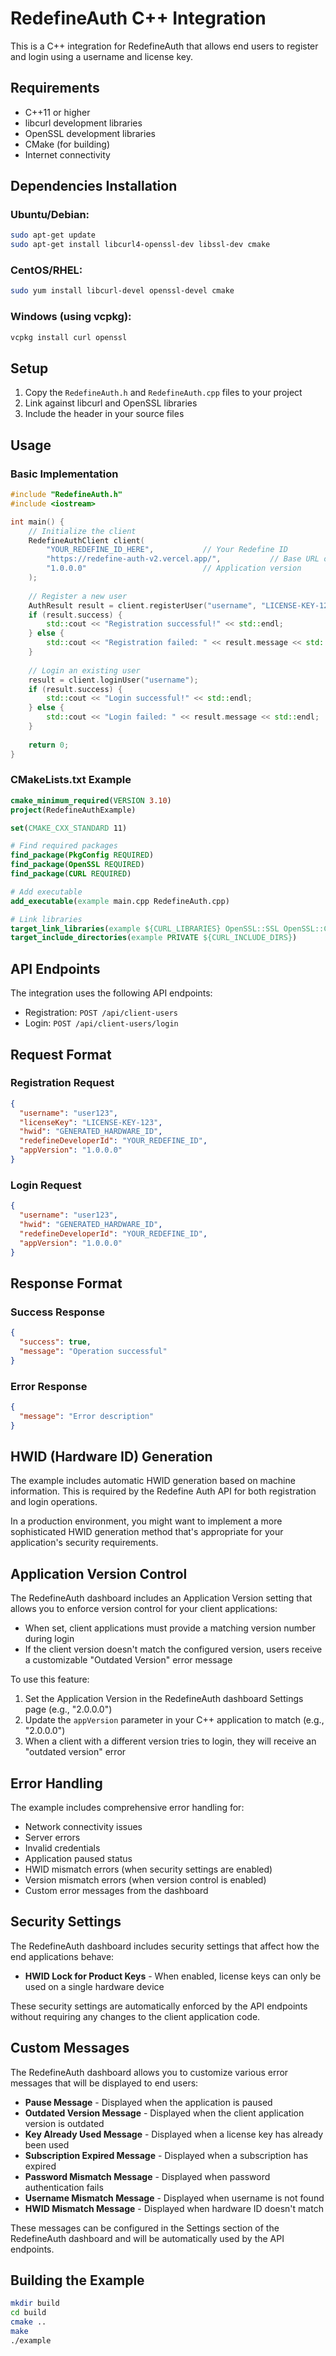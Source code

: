 # RedefineAuth C++ Integration

This is a C++ integration for RedefineAuth that allows end users to register and login using a username and license key.

## Requirements

- C++11 or higher
- libcurl development libraries
- OpenSSL development libraries
- CMake (for building)
- Internet connectivity

## Dependencies Installation

### Ubuntu/Debian:
```bash
sudo apt-get update
sudo apt-get install libcurl4-openssl-dev libssl-dev cmake
```

### CentOS/RHEL:
```bash
sudo yum install libcurl-devel openssl-devel cmake
```

### Windows (using vcpkg):
```bash
vcpkg install curl openssl
```

## Setup

1. Copy the `RedefineAuth.h` and `RedefineAuth.cpp` files to your project
2. Link against libcurl and OpenSSL libraries
3. Include the header in your source files

## Usage

### Basic Implementation

```cpp
#include "RedefineAuth.h"
#include <iostream>

int main() {
    // Initialize the client
    RedefineAuthClient client(
        "YOUR_REDEFINE_ID_HERE",           // Your Redefine ID
        "https://redefine-auth-v2.vercel.app/",           // Base URL of your RedefineAuth deployment
        "1.0.0.0"                          // Application version
    );
    
    // Register a new user
    AuthResult result = client.registerUser("username", "LICENSE-KEY-123");
    if (result.success) {
        std::cout << "Registration successful!" << std::endl;
    } else {
        std::cout << "Registration failed: " << result.message << std::endl;
    }
    
    // Login an existing user
    result = client.loginUser("username");
    if (result.success) {
        std::cout << "Login successful!" << std::endl;
    } else {
        std::cout << "Login failed: " << result.message << std::endl;
    }
    
    return 0;
}
```

### CMakeLists.txt Example

```cmake
cmake_minimum_required(VERSION 3.10)
project(RedefineAuthExample)

set(CMAKE_CXX_STANDARD 11)

# Find required packages
find_package(PkgConfig REQUIRED)
find_package(OpenSSL REQUIRED)
find_package(CURL REQUIRED)

# Add executable
add_executable(example main.cpp RedefineAuth.cpp)

# Link libraries
target_link_libraries(example ${CURL_LIBRARIES} OpenSSL::SSL OpenSSL::Crypto)
target_include_directories(example PRIVATE ${CURL_INCLUDE_DIRS})
```

## API Endpoints

The integration uses the following API endpoints:

- Registration: `POST /api/client-users`
- Login: `POST /api/client-users/login`

## Request Format

### Registration Request
```json
{
  "username": "user123",
  "licenseKey": "LICENSE-KEY-123",
  "hwid": "GENERATED_HARDWARE_ID",
  "redefineDeveloperId": "YOUR_REDEFINE_ID",
  "appVersion": "1.0.0.0"
}
```

### Login Request
```json
{
  "username": "user123",
  "hwid": "GENERATED_HARDWARE_ID",
  "redefineDeveloperId": "YOUR_REDEFINE_ID",
  "appVersion": "1.0.0.0"
}
```

## Response Format

### Success Response
```json
{
  "success": true,
  "message": "Operation successful"
}
```

### Error Response
```json
{
  "message": "Error description"
}
```

## HWID (Hardware ID) Generation

The example includes automatic HWID generation based on machine information. This is required by the Redefine Auth API for both registration and login operations.

In a production environment, you might want to implement a more sophisticated HWID generation method that's appropriate for your application's security requirements.

## Application Version Control

The RedefineAuth dashboard includes an Application Version setting that allows you to enforce version control for your client applications:

- When set, client applications must provide a matching version number during login
- If the client version doesn't match the configured version, users receive a customizable "Outdated Version" error message

To use this feature:
1. Set the Application Version in the RedefineAuth dashboard Settings page (e.g., "2.0.0.0")
2. Update the `appVersion` parameter in your C++ application to match (e.g., "2.0.0.0")
3. When a client with a different version tries to login, they will receive an "outdated version" error

## Error Handling

The example includes comprehensive error handling for:
- Network connectivity issues
- Server errors
- Invalid credentials
- Application paused status
- HWID mismatch errors (when security settings are enabled)
- Version mismatch errors (when version control is enabled)
- Custom error messages from the dashboard

## Security Settings

The RedefineAuth dashboard includes security settings that affect how the end applications behave:

- **HWID Lock for Product Keys** - When enabled, license keys can only be used on a single hardware device

These security settings are automatically enforced by the API endpoints without requiring any changes to the client application code.

## Custom Messages

The RedefineAuth dashboard allows you to customize various error messages that will be displayed to end users:

- **Pause Message** - Displayed when the application is paused
- **Outdated Version Message** - Displayed when the client application version is outdated
- **Key Already Used Message** - Displayed when a license key has already been used
- **Subscription Expired Message** - Displayed when a subscription has expired
- **Password Mismatch Message** - Displayed when password authentication fails
- **Username Mismatch Message** - Displayed when username is not found
- **HWID Mismatch Message** - Displayed when hardware ID doesn't match

These messages can be configured in the Settings section of the RedefineAuth dashboard and will be automatically used by the API endpoints.

## Building the Example

```bash
mkdir build
cd build
cmake ..
make
./example
```
